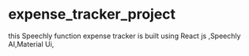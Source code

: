 # expense_tracker_project
this Speechly function  expense tracker  is built using React js ,Speechly AI,Material Ui,
